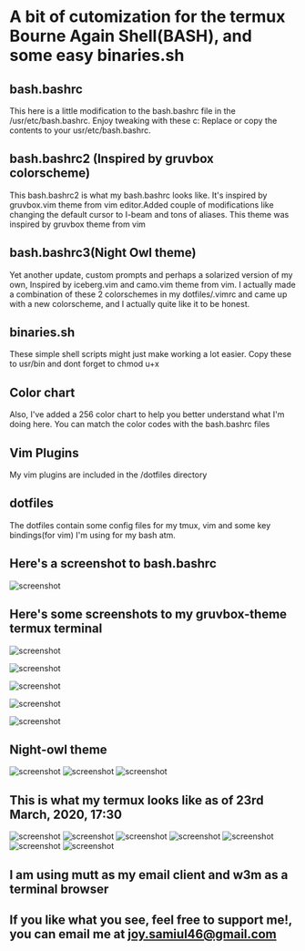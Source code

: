 # A bit of cutomization for the termux Bourne Again Shell(BASH), and some easy binaries.sh

## bash.bashrc 
This here is a little modification to the bash.bashrc file in the /usr/etc/bash.bashrc. Enjoy tweaking with these c:
Replace or copy the contents to your usr/etc/bash.bashrc.

## bash.bashrc2 (Inspired by gruvbox colorscheme)
This bash.bashrc2 is what my bash.bashrc looks like. It's inspired by gruvbox.vim theme from vim editor.Added couple of modifications like changing the default cursor to I-beam and tons of aliases. This theme was inspired by gruvbox theme from vim


## bash.bashrc3(Night Owl theme)
Yet another update, custom prompts and perhaps a solarized version of my own, Inspired by iceberg.vim and camo.vim theme from vim. I actually made a combination of these 2 colorschemes in my dotfiles/.vimrc and came up with a new colorscheme, and I actually quite like it to be honest.

## binaries.sh
These simple shell scripts might just make working a lot easier.
Copy these to usr/bin and dont forget to chmod u+x

## Color chart 
Also, I've added a 256 color chart to help you better understand what I'm doing here. You can match the color codes with the bash.bashrc files

## Vim Plugins
My vim plugins are included in the /dotfiles directory


## dotfiles
The dotfiles contain some config files for my tmux, vim and some key bindings(for vim) I'm using for my bash atm.

  ## Here's a screenshot to bash.bashrc

   ![screenshot](Screenshot_2020-01-24-16-51-52.png)


  ## Here's some screenshots to my gruvbox-theme termux terminal

   ![screenshot](1.png)

   ![screenshot](2.png)

   ![screenshot](3.png)

   ![screenshot](4.png)

   ![screenshot](5.png)

  ## Night-owl theme

   ![screenshot](10.png)
   ![screenshot](11.png)
   ![screenshot](12.png)
   
 ## This is what my termux looks like as of 23rd March, 2020, 17:30
	
  ![screenshot](j1.png)
  ![screenshot](j2.png)
  ![screenshot](j4.png)
  ![screenshot](home.png)
  ![screenshot](mutt2.png)
  ![screenshot](mutt.png)
  ![screenshot](w3m.png)

 ## I am using mutt as my email client and w3m as a terminal browser
## If you like what you see, feel free to support me!, you can email me at joy.samiul46@gmail.com
